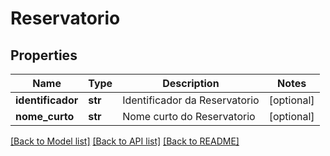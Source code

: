 # Reservatorio

## Properties
Name | Type | Description | Notes
------------ | ------------- | ------------- | -------------
**identificador** | **str** | Identificador da Reservatorio | [optional] 
**nome_curto** | **str** | Nome curto do Reservatorio | [optional] 

[[Back to Model list]](../README.md#documentation-for-models) [[Back to API list]](../README.md#documentation-for-api-endpoints) [[Back to README]](../README.md)

